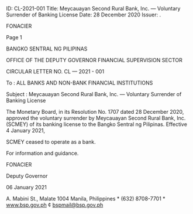 ID: CL-2021-001
Title: Meycauayan Second Rural Bank, Inc. — Voluntary Surrender of Banking License
Date: 28 December 2020
Issuer: .

FONACIER

Page 1

BANGKO SENTRAL NG PILIPINAS

OFFICE OF THE DEPUTY GOVERNOR FINANCIAL SUPERVISION SECTOR

CIRCULAR LETTER NO. CL — 2021 - 001

To : ALL BANKS AND NON-BANK FINANCIAL INSTITUTIONS

Subject : Meycauayan Second Rural Bank, Inc. — Voluntary Surrender of Banking License

The Monetary Board, in its Resolution No. 1707 dated 28 December 2020, approved the voluntary surrender by Meycauayan Second Rural Bank, Inc. (SCMEY) of its banking license to the Bangko Sentral ng Pilipinas. Effective 4 January 2021,

SCMEY ceased to operate as a bank.

For information and guidance.

FONACIER

Deputy Governor

06 January 2021

A. Mabini St., Malate 1004 Manila, Philippines * (632) 8708-7701 * www.bsp.gov.ph ¢ bspmail@bsp.gov.ph
